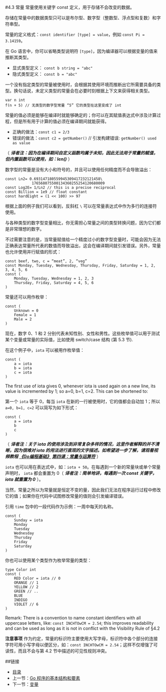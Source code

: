 #4.3 常量
常量使用关键字 const 定义，用于存储不会改变的数据。

存储在常量中的数据类型只可以是布尔型、数字型（整数型、浮点型和复数）和字符串型。

常量的定义格式：`const identifier [type] = value`，例如 `const Pi = 3.14159`。

在 Go 语言中，你可以省略类型说明符 `[type]`，因为编译器可以根据变量的值来推断其类型。

- 显式类型定义： `const b string = "abc"`   
- 隐式类型定义： `const b = "abc"`

一个没有指定类型的常量被使用时，会根据其使用环境而推断出它所需要具备的类型。换句话说，未定义类型的常量会在必要时刻根据上下文来获得相关类型。

	var n int
	f(n + 5) // 无类型的数字型常量 “5” 它的类型在这里变成了 int

常量的值必须是能够在编译时就能够确定的；你可以在其赋值表达式中涉及计算过程，但是所有用于计算的值必须在编译期间就能获得。

- 正确的做法：`const c1 = 2/3`  
- 错误的做法：`const c2 = getNumber()` // 引发构建错误: `getNumber() used as value`

（ ***译者注：因为在编译期间自定义函数均属于未知，因此无法用于常量的赋值，但内置函数可以使用，如：len()*** ）

数字型的常量是没有大小和符号的，并且可以使用任何精度而不会导致溢出：

	const Ln2= 0.693147180559945309417232121458\
				176568075500134360255254120680009
	const Log2E= 1/Ln2 // this is a precise reciprocal
	const Billion = 1e9 // float constant
	const hardEight = (1 << 100) >> 97

根据上面的例子我们可以看到，反斜杠 `\` 可以在常量表达式中作为多行的连接符使用。

与各种类型的数字型变量相比，你无需担心常量之间的类型转换问题，因为它们都是非常理想的数字。

不过需要注意的是，当常量赋值给一个精度过小的数字型变量时，可能会因为无法正确表达常量所代表的数值而导致溢出，这会在编译期间就引发错误。另外，常量也允许使用并行赋值的形式：

	const beef, two, c = “meat”, 2, “veg”
	const Monday, Tuesday, Wednesday, Thursday, Friday, Saturday = 1, 2, 3, 4, 5, 6
	const (
		Monday, Tuesday, Wednesday = 1, 2, 3
		Thursday, Friday, Saturday = 4, 5, 6
	)

常量还可以用作枚举：

	const (
		Unknown = 0
		Female = 1
		Male = 2
	)

现在，数字 0、1 和 2 分别代表未知性别、女性和男性。这些枚举值可以用于测试某个变量或常量的实际值，比如使用 switch/case 结构 (第 5.3 节).

在这个例子中，`iota` 可以被用作枚举值：

	const (
		a = iota
		b = iota
		c = iota
	)

The first use of iota gives 0, whenever iota is used again on a new line, its value is incremented by 1; so a=0, b=1, c=2. This can be shortened to:

第一个 `iota` 等于 0，每当 `iota` 在新的一行被使用时，它的值都会自动加 1；所以 `a=0, b=1, c=2` 可以简写为如下形式：

	const (
		a = iota
		b
		c
	)

（ ***译者注：关于 iota 的使用涉及到非常复杂多样的情况，这里作者解释的并不清晰，因为很难对 iota 的用法进行直观的文字描述。如希望进一步了解，请观看视频教程 [《Go编程基础》](https://github.com/Unknwon/go-fundamental-programming) [第四课：常量与运算符](https://github.com/Unknwon/go-fundamental-programming/blob/master/lecture4/lecture4.md)*** ）

`iota` 也可以用在表达式中，如：`iota + 50`。在每遇到一个新的常量块或单个常量声明时， `iota` 都会重置为 0（ ***译者注：简单地讲，每遇到一次 const 关键字，iota 就重置为 0*** ）。

当然，常量之所以为常量就是恒定不变的量，因此我们无法在程序运行过程中修改它的值；如果你在代码中试图修改常量的值则会引发编译错误。

引用 `time` 包中的一段代码作为示例：一周中每天的名称。

	const (
		Sunday = iota
		Monday
		Tuesday
		Wednesday
		Thursday
		Friday
		Saturday
	)

你也可以使用某个类型作为枚举常量的类型：

	type Color int
	const (
		RED Color = iota // 0
		ORANGE // 1
		YELLOW // 2
		GREEN // ..
		BLUE
		INDIGO
		VIOLET // 6
	)

Remark: There is a convention to name constant identifiers with all uppercase letters, like: `const INCHTOwCM = 2.54`; this improves readability and can be used as long as it is not in conflict with the Visibility Rule of §4.2

**注意事项** 作为约定，常量的标识符主要使用大写字母，标识符中各个部分的连接字符可用小写字母以便区分，如：`const INCHTOwCM = 2.54`；这样不仅增强了可读性，而且不会与第 4.2 节中描述的可见性规则冲突。

##链接
- [目录](directory.md)
- 上一节：[Go 程序的基本结构和要素](04.2.md)
- 下一节：[变量](04.4.md)
